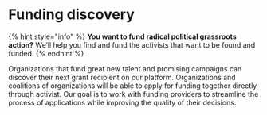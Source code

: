 # Funding discovery

{% hint style="info" %}
**You want to fund radical political grassroots action?** We’ll help you find and fund the activists that want to be found and funded.
{% endhint %}

Organizations that fund great new talent and promising campaigns can discover their next grant recipient on our platform. Organizations and  coalitions of organizations will be able to apply for funding together directly through activist. Our goal is to work with funding providers to streamline the process of applications while improving the quality of their decisions.
